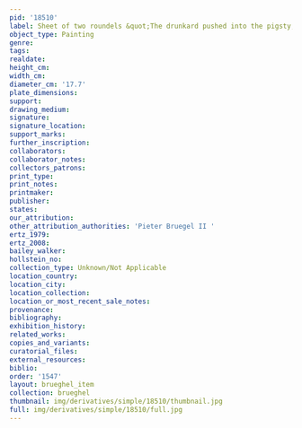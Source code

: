 ```yaml
---
pid: '18510'
label: Sheet of two roundels &quot;The drunkard pushed into the pigsty, the woodcutters&quot;
object_type: Painting
genre: 
tags: 
realdate: 
height_cm: 
width_cm: 
diameter_cm: '17.7'
plate_dimensions: 
support: 
drawing_medium: 
signature: 
signature_location: 
support_marks: 
further_inscription: 
collaborators: 
collaborator_notes: 
collectors_patrons: 
print_type: 
print_notes: 
printmaker: 
publisher: 
states: 
our_attribution: 
other_attribution_authorities: 'Pieter Bruegel II '
ertz_1979: 
ertz_2008: 
bailey_walker: 
hollstein_no: 
collection_type: Unknown/Not Applicable
location_country: 
location_city: 
location_collection: 
location_or_most_recent_sale_notes: 
provenance: 
bibliography: 
exhibition_history: 
related_works: 
copies_and_variants: 
curatorial_files: 
external_resources: 
biblio: 
order: '1547'
layout: brueghel_item
collection: brueghel
thumbnail: img/derivatives/simple/18510/thumbnail.jpg
full: img/derivatives/simple/18510/full.jpg
---
```

